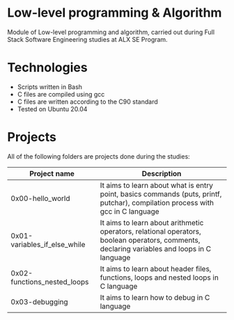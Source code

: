 # Low-level programming & Algorithm
Module of Low-level programming and algorithm, carried out during Full Stack Software Engineering studies at ALX SE Program.

# Technologies
* Scripts written in Bash
* C files are compiled using gcc
* C files are written according to the C90 standard
* Tested on Ubuntu 20.04

# Projects
All of the following folders are projects done during the studies:

|Project name |	Description |
|-------------|-------------|
|0x00-hello_world |	It aims to learn about what is entry point, basics commands (puts, printf, putchar), compilation process with gcc in C language|
|0x01-variables_if_else_while |It aims to learn about arithmetic operators, relational operators, boolean operators, comments, declaring variables and loops in C language|
|0x02-functions_nested_loops |It aims to learn about header files, functions, loops and nested loops in C language|
|0x03-debugging |It aims to learn how to debug in C language|